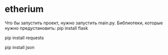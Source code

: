 # etherium
Что бы запустить проект, нужно запустить main.py.
Библиотеки, которые нужно предустановить:
pip install flask

pip install requests

pip install json
